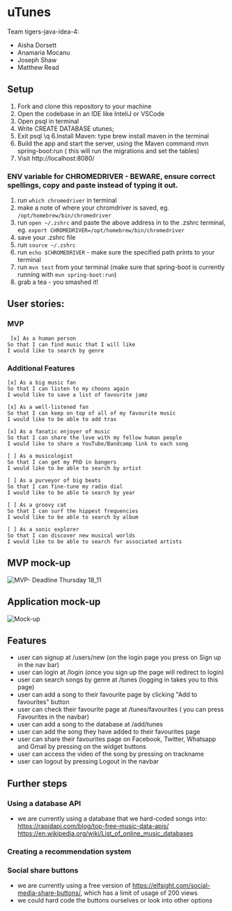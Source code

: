 # uTunes

Team tigers-java-idea-4:
- Aisha Dorsett
- Anamaria Mocanu
- Joseph Shaw
- Matthew Read

## Setup

1. Fork and clone this repository to your machine
2. Open the codebase in an IDE like InteliJ or VSCode
3. Open psql in terminal
4. Write CREATE DATABASE utunes;
5. Exit psql \q
6.Install Maven: type brew install maven in the terminal
7. Build the app and start the server, using the Maven command mvn spring-boot:run ( this will run the migrations and set the tables)
8. Visit http://localhost:8080/


### ENV variable for CHROMEDRIVER - BEWARE, ensure correct spellings, copy and paste instead of typing it out.
1. run `which chromedriver` in terminal
2. make a note of where your chromdriver is saved, eg. `/opt/homebrew/bin/chromedriver`
3. run `open ~/.zshrc` and paste the above address in to the .zshrc terminal, eg. `export CHROMEDRIVER=/opt/homebrew/bin/chromedriver`
4. save your .zshrc file
5. run `source ~/.zshrc`
6. run `echo $CHROMEDRIVER` - make sure the specified path prints to your terminal
7. run `mvn test` from your terminal (make sure that spring-boot is currently running with `mvn spring-boot:run`)
8. grab a tea - you smashed it!


## User stories:

### MVP 

```
 [x] As a human person
So that I can find music that I will like
I would like to search by genre
```

### Additional Features 

```
[x] As a big music fan
So that I can listen to my choons again
I would like to save a list of favourite jamz
```

```
[x] As a well-listened fan
So that I can keep on top of all of my favourite music
I would like to be able to add trax
```

```
[x] As a fanatic enjoyer of music
So that I can share the love with my fellow human people
I would like to share a YouTube/Bandcamp link to each song
```

```
[ ] As a musicologist
So that I can get my PhD in bangers
I would like to be able to search by artist
```

```
[ ] As a purveyor of big beats
So that I can fine-tune my radio dial
I would like to be able to search by year
```

```
[ ] As a groovy cat
So that I can surf the hippest frequencies
I would like to be able to search by album
```

```
[ ] As a sonic explorer
So that I can discover new musical worlds
I would like to be able to search for associated artists
```
## MVP mock-up

![MVP- Deadline Thursday 18_11](https://user-images.githubusercontent.com/80968551/143443697-798809ba-6936-4a61-91bd-88da53fdd128.png)

## Application mock-up
![Mock-up](https://user-images.githubusercontent.com/80968551/143443802-148df0f7-6a72-4c1d-9370-518aaba1d955.png)

## Features
- user can signup at /users/new (on the login page you press on Sign up in the nav bar)
- user can login at /login (once you sign up the page will redirect to login)
- user can search songs by genre at /tunes (logging in takes you to this page)
- user can add a song to their favourite page by clicking "Add to favourites" button
- user can check their favourite page at /tunes/favourites ( you can press Favourites in the navbar)
- user can add a song to the database at /add/tunes
- user can add the song they have added to their favourites page
- user can share their favourites page on Facebook, Twitter, Whatsapp and Gmail by pressing on the widget buttons
- user can access the video of the song by pressing on trackname
- user can logout by pressing Logout in the navbar

 ## Further steps
 ### Using a database API
 - we are currently using a database that we hard-coded songs into:
         https://rapidapi.com/blog/top-free-music-data-apis/
         https://en.wikipedia.org/wiki/List_of_online_music_databases
 ### Creating a recommendation system
 ### Social share buttons
 - we are currently using a free version of https://elfsight.com/social-media-share-buttons/, which has a limit of usage of 200 views
 - we could hard code the buttons ourselves or look into other options
 
 
 
 
 
